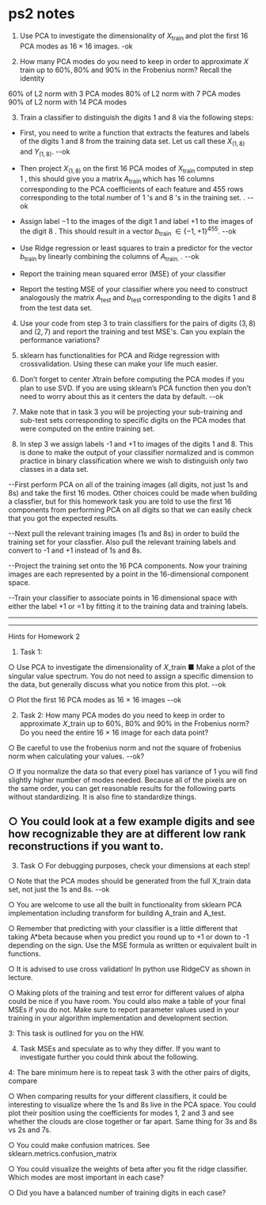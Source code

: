# ps2 notes


1. Use PCA to investigate the dimensionality of $X_{\text {train }}$ and plot the first 16 PCA modes as $16 \times 16$ images.
-ok

2. How many PCA modes do you need to keep in order to approximate $X$ train up to $60 \%, 80 \%$ and $90 \%$ in the Frobenius norm? Recall the identity

60% of L2 norm with 3 PCA modes
80% of L2 norm with 7 PCA modes
90% of L2 norm with 14 PCA modes




3. Train a classifier to distinguish the digits 1 and 8 via the following steps:

- First, you need to write a function that extracts the features and labels of the digits 1 and 8 from the training data set. Let us call these $X_{(1,8)}$ and $Y_{(1,8)}$.
--ok



- Then project $X_{(1,8)}$ on the first 16 PCA modes of $X_{\text {train }}$ computed in step 1 , this should give you a matrix $A_{\text {train }}$ which has 16 columns corresponding to the PCA coefficients of each feature and 455 rows corresponding to the total number of 1 's and 8 's in the training set. .
--ok



- Assign label $-1$ to the images of the digit 1 and label $+1$ to the images of the digit 8 . This should result in a vector $b_{\text {train }} \in\{-1,+1\}^{455}$.
--ok


- Use Ridge regression or least squares to train a predictor for the vector $b_{\text {train }}$ by linearly combining the columns of $A_{\text {train. }}$.
--ok


- Report the training mean squared error (MSE) of your classifier

- Report the testing MSE of your classifier
where you need to construct analogously the matrix $A_{\text {test }}$ and $b_{\text {test }}$ corresponding to the digits 1 and 8 from the test data set.

4. Use your code from step 3 to train classifiers for the pairs of digits $(3,8)$ and $(2,7)$ and report the training and test MSE's. Can you explain the performance variations?










1. sklearn has functionalities for PCA and Ridge regression with crossvalidation. Using these can make your life much easier.

2. Don’t forget to center 𝑋train before computing the PCA modes if you plan to use SVD. If you are using sklearn’s PCA function then you don’t need to worry about this as it centers the data by default.
--ok




3. Make note that in task 3 you will be projecting your sub-training and sub-test sets corresponding to specific digits on the PCA modes that were computed on the entire training set.

4. In step 3 we assign labels -1 and +1 to images of the digits 1 and 8. This is done to make the output of your classifier normalized and is common practice in binary classification where we wish to distinguish only two classes in a data set.



--First perform PCA on all of the training images (all digits, not just 1s and 8s) and take the first 16 modes. Other choices could be made when building a classfier, but for this homework task you are told to use the first 16 components from performing PCA on all digits so that we can easily check that you got the expected results.

--Next pull the relevant training images (1s and 8s) in order to build the training set for your classfier. Also pull the relevant training labels and convert to -1 and +1 instead of 1s and 8s.

--Project the training set onto the 16 PCA components. Now your training images are each represented by a point in the 16-dimensional component space. 

--Train your classifier to associate points in 16 dimensional space with either the label +1 or =1 by fitting it to the training data and training labels.



__________

___________________

Hints for Homework 2

1. Task 1:

○ Use PCA to investigate the dimensionality of 𝑋_train
■ Make a plot of the singular value spectrum. You do not need to assign a specific dimension to the data, but generally discuss what you notice from this plot.
--ok

○ Plot the first 16 PCA modes as 16 × 16 images
--ok

2. Task 2: How many PCA modes do you need to keep in order to approximate 𝑋_train up
to 60%, 80% and 90% in the Frobenius norm? Do you need the entire 16 × 16 image for each data point?

○ Be careful to use the frobenius norm and not the square of frobenius norm when calculating your values.
--ok?


○ If you normalize the data so that every pixel has variance of 1 you will find slightly higher number of modes needed. Because all of the pixels are on the same order, you can get reasonable results for the following parts without standardizing. It is also fine to standardize things.


○ You could look at a few example digits and see how recognizable they are at different low rank reconstructions if you want to.
--


3. Task
○ For debugging purposes, check your dimensions at each step!

○ Note that the PCA modes should be generated from the full X_train data set, not
just the 1s and 8s.
--ok

○ You are welcome to use all the built in functionality from sklearn PCA
implementation including transform for building A_train and A_test.


○ Remember that predicting with your classifier is a little different that taking A*beta
because when you predict you round up to +1 or down to -1 depending on the
sign. Use the MSE formula as written or equivalent built in functions.

○ It is advised to use cross validation! In python use RidgeCV as shown in lecture.

○ Making plots of the training and test error for different values of alpha could be
nice if you have room. You could also make a table of your final MSEs if you do not. Make sure to report parameter values used in your training in your algorithm implementation and development section.

3: This task is outlined for you on the HW.

 4. Task
MSEs and speculate as to why they differ. If you want to investigate further you could think about the following.

4: The bare minimum here is to repeat task 3 with the other pairs of digits, compare

○ When comparing results for your different classifiers, it could be interesting to visualize where the 1s and 8s live in the PCA space. You could plot their position using the coefficients for modes 1, 2 and 3 and see whether the clouds are close together or far apart. Same thing for 3s and 8s vs 2s and 7s.

○ You could make confusion matrices. See sklearn.metrics.confusion_matrix

○ You could visualize the weights of beta after you fit the ridge classifier. Which
modes are most important in each case?

○ Did you have a balanced number of training digits in each case?

